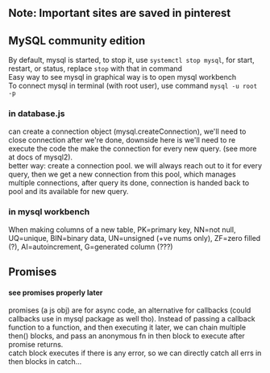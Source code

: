 ## Note: Important sites are saved in pinterest

## MySQL community edition
By default, mysql is started, to stop it, use ```systemctl stop mysql```, for start, restart, or status, replace `stop` with that in command </br>
Easy way to see mysql in graphical way is to open mysql workbench </br>
To connect mysql in terminal (with root user), use command ```mysql -u root -p``` </br>

### in database.js
can create a connection object (mysql.createConnection), we'll need to close connection after we're done, downside here is we'll need to re execute the code the make the connection for every new query. (see more at docs of mysql2). </br>
better way: create a connection pool.
we will always reach out to it for every query, then we get a new connection from this pool, which manages multiple connections, after query its done, connection is handed back to pool and its available for new query. </br>

### in mysql workbench
When making columns of a new table, PK=primary key, NN=not null, UQ=unique, BIN=binary data, UN=unsigned (+ve nums only), ZF=zero filled (?), AI=autoincrement, G=generated column (???)

## Promises
#### see promises properly later
promises (a js obj) are for async code, an alternative for callbacks (could callbacks use in mysql package as well tho). Instead of passing a callback function to a function, and then executing it later, we can chain multiple then() blocks, and pass an anonymous fn in then block to execute after promise returns. </br>
catch block executes if there is any error, so we can directly catch all errs in then blocks in catch...